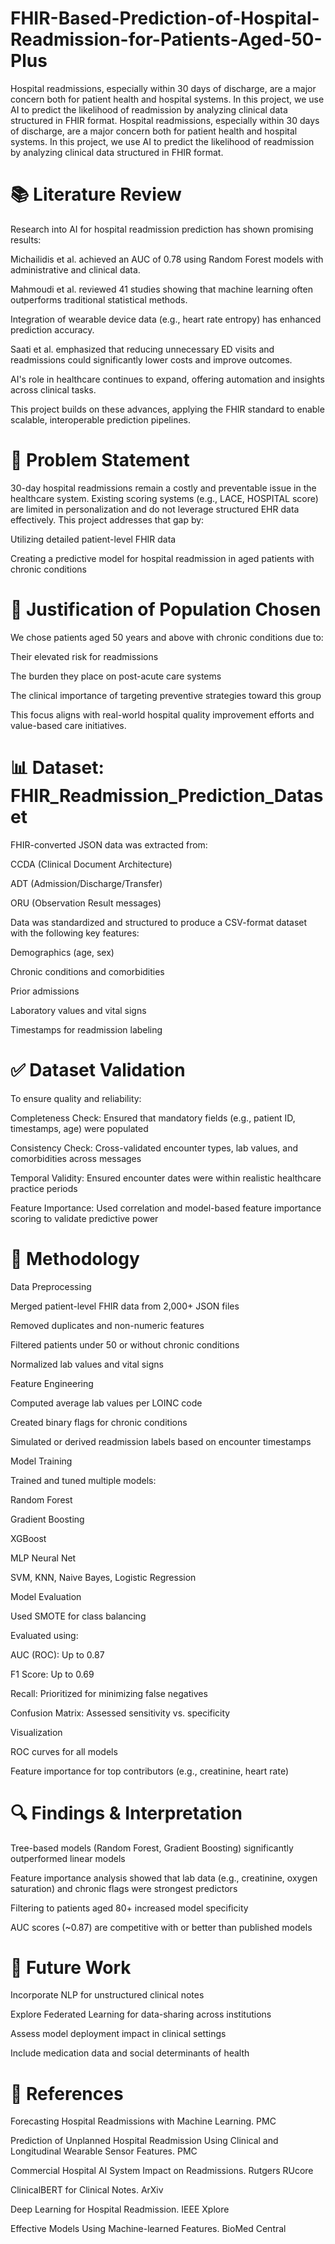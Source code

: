 # FHIR-Based-Prediction-of-Hospital-Readmission-for-Patients-Aged-50-Plus
Hospital readmissions, especially within 30 days of discharge, are a major concern both for patient health and hospital systems. In this project, we use AI to predict the likelihood of readmission by analyzing clinical data structured in FHIR format. 
Hospital readmissions, especially within 30 days of discharge, are a major concern both for patient health and hospital systems. In this project, we use AI to predict the likelihood of readmission by analyzing clinical data structured in FHIR format.

# 📚 Literature Review

Research into AI for hospital readmission prediction has shown promising results:

Michailidis et al. achieved an AUC of 0.78 using Random Forest models with administrative and clinical data.

Mahmoudi et al. reviewed 41 studies showing that machine learning often outperforms traditional statistical methods.

Integration of wearable device data (e.g., heart rate entropy) has enhanced prediction accuracy.

Saati et al. emphasized that reducing unnecessary ED visits and readmissions could significantly lower costs and improve outcomes.

AI's role in healthcare continues to expand, offering automation and insights across clinical tasks.

This project builds on these advances, applying the FHIR standard to enable scalable, interoperable prediction pipelines.

# 🎯 Problem Statement

30-day hospital readmissions remain a costly and preventable issue in the healthcare system. Existing scoring systems (e.g., LACE, HOSPITAL score) are limited in personalization and do not leverage structured EHR data effectively. This project addresses that gap by:

Utilizing detailed patient-level FHIR data

Creating a predictive model for hospital readmission in aged patients with chronic conditions

# 👥 Justification of Population Chosen

We chose patients aged 50 years and above with chronic conditions due to:

Their elevated risk for readmissions

The burden they place on post-acute care systems

The clinical importance of targeting preventive strategies toward this group

This focus aligns with real-world hospital quality improvement efforts and value-based care initiatives.

# 📊 Dataset: FHIR_Readmission_Prediction_Dataset

FHIR-converted JSON data was extracted from:

CCDA (Clinical Document Architecture)

ADT (Admission/Discharge/Transfer)

ORU (Observation Result messages)

Data was standardized and structured to produce a CSV-format dataset with the following key features:

Demographics (age, sex)

Chronic conditions and comorbidities

Prior admissions

Laboratory values and vital signs

Timestamps for readmission labeling

# ✅ Dataset Validation

To ensure quality and reliability:

Completeness Check: Ensured that mandatory fields (e.g., patient ID, timestamps, age) were populated

Consistency Check: Cross-validated encounter types, lab values, and comorbidities across messages

Temporal Validity: Ensured encounter dates were within realistic healthcare practice periods

Feature Importance: Used correlation and model-based feature importance scoring to validate predictive power

# 🔧 Methodology

Data Preprocessing

Merged patient-level FHIR data from 2,000+ JSON files

Removed duplicates and non-numeric features

Filtered patients under 50 or without chronic conditions

Normalized lab values and vital signs

Feature Engineering

Computed average lab values per LOINC code

Created binary flags for chronic conditions

Simulated or derived readmission labels based on encounter timestamps

Model Training

Trained and tuned multiple models:

Random Forest

Gradient Boosting

XGBoost

MLP Neural Net

SVM, KNN, Naive Bayes, Logistic Regression

Model Evaluation

Used SMOTE for class balancing

Evaluated using:

AUC (ROC): Up to 0.87

F1 Score: Up to 0.69

Recall: Prioritized for minimizing false negatives

Confusion Matrix: Assessed sensitivity vs. specificity

Visualization

ROC curves for all models

Feature importance for top contributors (e.g., creatinine, heart rate)

# 🔍 Findings & Interpretation

Tree-based models (Random Forest, Gradient Boosting) significantly outperformed linear models

Feature importance analysis showed that lab data (e.g., creatinine, oxygen saturation) and chronic flags were strongest predictors

Filtering to patients aged 80+ increased model specificity

AUC scores (~0.87) are competitive with or better than published models

# 🔭 Future Work

Incorporate NLP for unstructured clinical notes

Explore Federated Learning for data-sharing across institutions

Assess model deployment impact in clinical settings

Include medication data and social determinants of health

# 🔗 References

Forecasting Hospital Readmissions with Machine Learning. PMC

Prediction of Unplanned Hospital Readmission Using Clinical and Longitudinal Wearable Sensor Features. PMC

Commercial Hospital AI System Impact on Readmissions. Rutgers RUcore

ClinicalBERT for Clinical Notes. ArXiv

Deep Learning for Hospital Readmission. IEEE Xplore

Effective Models Using Machine-learned Features. BioMed Central

